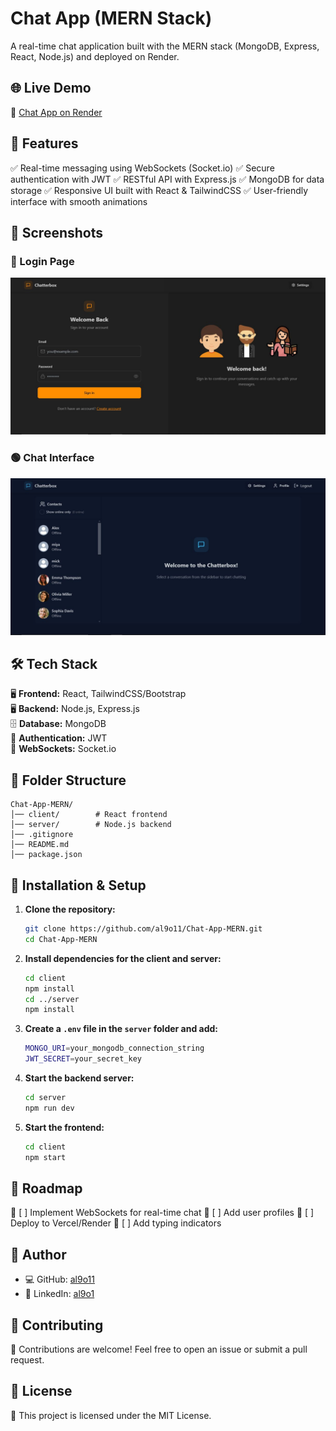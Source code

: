 # Chat App (MERN Stack)

A real-time chat application built with the MERN stack (MongoDB, Express, React, Node.js) and deployed on Render.

## 🌐 Live Demo

🔗 [Chat App on Render](https://chat-app-mern-k9no.onrender.com)

## 🚀 Features

✅ Real-time messaging using WebSockets (Socket.io)
✅ Secure authentication with JWT
✅ RESTful API with Express.js
✅ MongoDB for data storage
✅ Responsive UI built with React & TailwindCSS
✅ User-friendly interface with smooth animations

## 📸 Screenshots

### 🔵 Login Page
![Login Page](demo%201.JPG)

### 🟢 Chat Interface
![Chat Interface](demo%202.JPG)

## 🛠️ Tech Stack

🖥 **Frontend:** React, TailwindCSS/Bootstrap\
🖥 **Backend:** Node.js, Express.js\
🗄 **Database:** MongoDB\
🔐 **Authentication:** JWT\
📡 **WebSockets:** Socket.io

## 📂 Folder Structure

```
Chat-App-MERN/  
│── client/        # React frontend  
│── server/        # Node.js backend  
│── .gitignore  
│── README.md  
│── package.json  
```

## 🎯 Installation & Setup

1. **Clone the repository:**
   ```sh
   git clone https://github.com/al9o11/Chat-App-MERN.git
   cd Chat-App-MERN
   ```
2. **Install dependencies for the client and server:**
   ```sh
   cd client
   npm install  
   cd ../server
   npm install
   ```
3. **Create a `.env` file in the `server` folder and add:**
   ```sh
   MONGO_URI=your_mongodb_connection_string  
   JWT_SECRET=your_secret_key  
   ```
4. **Start the backend server:**
   ```sh
   cd server
   npm run dev
   ```
5. **Start the frontend:**
   ```sh
   cd client
   npm start
   ```

## 🚧 Roadmap

📌 [ ] Implement WebSockets for real-time chat
📌 [ ] Add user profiles
📌 [ ] Deploy to Vercel/Render
📌 [ ] Add typing indicators

## 👤 Author

- 💻 GitHub: [al9o11](https://github.com/al9o11)
- 🔗 LinkedIn: [al9o1](https://www.linkedin.com/in/al9o1/)

## 🌟 Contributing

🚀 Contributions are welcome! Feel free to open an issue or submit a pull request.

## 📜 License

📄 This project is licensed under the MIT License.

